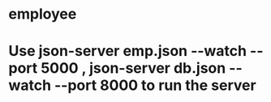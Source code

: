 # employee
# Use json-server emp.json --watch --port 5000 , json-server db.json --watch --port 8000 to run the server
